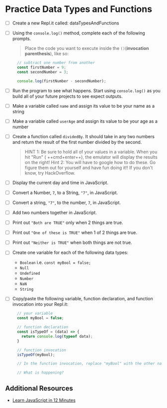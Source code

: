 # Practice Data Types and Functions

- [ ] Create a new Repl.it called: dataTypesAndFunctions
- [ ] Using the `console.log()` method, complete each of the following prompts.

    > Place the code you want to execute inside the `()`(**invocation parenthesis**), like so:

    ```javascript
      // subtract one number from another
      const firstNumber = 9;
      const secondNumber = 3;

      console.log(firstNumber - secondNumber);
    ```

- [ ] Run the program to see what happens. Start using `console.log()` as you build all of your future projects to see expect outputs.
- [ ] Make a variable called `name` and assign its value to be your name as a string
- [ ] Make a variable called `userAge` and assign its value to be your age as a number
- [ ] Create a function called `dividedBy`. It should take in any two numbers and return the result of the first number divided by the second.

    > HINT 1: Be sure to hold all of your values in a variable. When you hit "Run" ( ++cmd+enter++), the emulator will display the results on the right!
    > Hint 2: You will have to google how to do these. Go figure them out for yourself and have fun doing it!! If you don't know, try HackOverflow.

- [ ] Display the current day and time in JavaScript.
- [ ] Convert a Number, `7`, to a String, `"7"`, in JavaScript.
- [ ] Convert a string, `"7"`, to the number, `7`, in JavaScript.
- [ ] Add two numbers together in JavaScript.
- [ ] Print out `"Both are TRUE"` only when 2 things are true.
- [ ] Print out `"One of these is TRUE"` when 1 of 2 things are true.
- [ ] Print out `"Neither is TRUE"` when both things are not true.
- [ ] Create one variable for each of the following data types:
    * `Boolean` i.e. `const myBool = false;`
    * `Null`
    * `Undefined`
    * `Number`
    * `NaN`
    * `String`

- [ ] Copy/paste the following variable, function declaration, and function invocation into your Repl.it:

  ```javascript
    // your variable
    const myBool = false;

    // function declaration
    const isTypeOf = (data) => {
      return console.log(typeof data);
    }

    // function invocation
    isTypeOf(myBool);

    // In the function invocation, replace "myBool" with the other names of your variables...isTypeOf(name); isTypeOf(divideBy);...etc.

    // What is happening?
  ```

## Additional Resources

* [Learn JavaScript in 12 Minutes](https://youtu.be/Ukg_U3CnJWI)